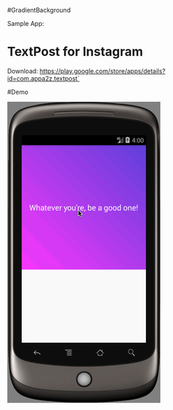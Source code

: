 #GradientBackground

Sample App:
# TextPost for Instagram
Download: https://play.google.com/store/apps/details?id=com.appa2z.textpost`

#Demo

![image](https://github.com/thanhcs94/GradientBackground/blob/master/background_gradient.gif)
